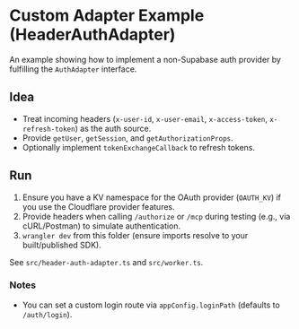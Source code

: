 # Custom Adapter Example (HeaderAuthAdapter)

An example showing how to implement a non-Supabase auth provider by fulfilling the `AuthAdapter` interface.

## Idea
- Treat incoming headers (`x-user-id`, `x-user-email`, `x-access-token`, `x-refresh-token`) as the auth source.
- Provide `getUser`, `getSession`, and `getAuthorizationProps`.
- Optionally implement `tokenExchangeCallback` to refresh tokens.

## Run
1) Ensure you have a KV namespace for the OAuth provider (`OAUTH_KV`) if you use the Cloudflare provider features.
2) Provide headers when calling `/authorize` or `/mcp` during testing (e.g., via cURL/Postman) to simulate authentication.
3) `wrangler dev` from this folder (ensure imports resolve to your built/published SDK).

See `src/header-auth-adapter.ts` and `src/worker.ts`.

### Notes
- You can set a custom login route via `appConfig.loginPath` (defaults to `/auth/login`).

